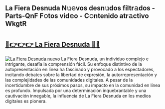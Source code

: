 ## La Fiera Desnuda N𝚞𝚎vos desn𝚞dos filtr𝚊dos - Parts-QnF F𝚘tos vid𝚎o - C𝚘ntenido atr𝚊ctivo WkgtR

# <h2><a href="http://mb19pm.tromn.icu/?c=La+Fiera+Desnuda">🔗👉👉👉 La Fiera Desnuda 🔗🔗</a></h2>

[![La Fiera Desnuda nuevo](https://i.imgur.com/pEAQMta.gif)](http://mb19pm.tromn.icu/?c=La+Fiera+Desnuda)
La Fiera Desnuda, un individuo complejo e intrigante, desafía la comprensión fácil. Su enfoque distintivo de la autopresentación en línea ha fascinado y provocado a los espectadores, incitando debates sobre la libertad de expresión, la autorrepresentación y las complejidades de las comunidades digitales. A pesar de la incertidumbre de sus próximos pasos, su impacto en la comunidad en línea es profundo. Impulsada por una determinación inquebrantable y una cautivación innegable, la influencia de La Fiera Desnuda en los medios digitales es pionera.
